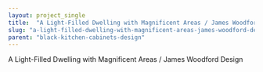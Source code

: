 ```yaml
---
layout: project_single
title:  "A Light-Filled Dwelling with Magnificent Areas / James Woodford Design"
slug: "a-light-filled-dwelling-with-magnificent-areas-james-woodford-design"
parent: "black-kitchen-cabinets-design"
---
```

A Light-Filled Dwelling with Magnificent Areas / James Woodford Design
